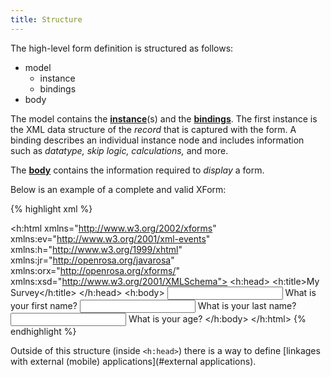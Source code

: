 ```yaml
---
title: Structure
---
```


The high-level form definition is structured as follows:

* model 
    * instance
    * bindings
* body

The model contains the **[instance](#instance)**(s) and the **[bindings](#bindings)**. The first instance is the XML data structure of the _record_ that is captured with the form. A binding describes an individual instance node and includes information such as _datatype, skip logic, calculations,_ and more.

The **[body](#body)** contains the information required to _display_ a form. 

Below is an example of a complete and valid XForm:

{% highlight xml %}
<?xml version="1.0"?>
<h:html xmlns="http://www.w3.org/2002/xforms" 
        xmlns:ev="http://www.w3.org/2001/xml-events" 
        xmlns:h="http://www.w3.org/1999/xhtml" 
        xmlns:jr="http://openrosa.org/javarosa" 
        xmlns:orx="http://openrosa.org/xforms/" 
        xmlns:xsd="http://www.w3.org/2001/XMLSchema">
    <h:head>
        <h:title>My Survey</h:title>
        <model>
            <instance>
                <data id="mysurvey" version="2014083101">
                    <firstname></firstname>
                    <lastname></lastname>
                    <age></age>
                    <meta>
                        <instanceID/>
                    </meta>
                </data>
            </instance>
            <bind nodeset="/data/firstname" type="string" required="true()" />
            <bind nodeset="/data/lastname"  type="string" />
            <bind nodeset="/data/age" type="integer" />
        </model>
    </h:head>
    <h:body>
        <input ref="/data/firstname">
          <label>What is your first name?</label>
        </input>
        <input ref="/data/lastname">
          <label>What is your last name?</label>
        </input>
        <input ref="/data/age">
          <label>What is your age?</label>
        </input>
    </h:body>
</h:html>
{% endhighlight %}

Outside of this structure (inside `<h:head>`) there is a way to define [linkages with external (mobile) applications](#external applications). 
